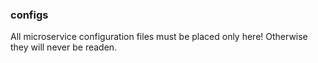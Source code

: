 ### configs

All microservice configuration files must be placed only here! 
Otherwise they will never be readen.